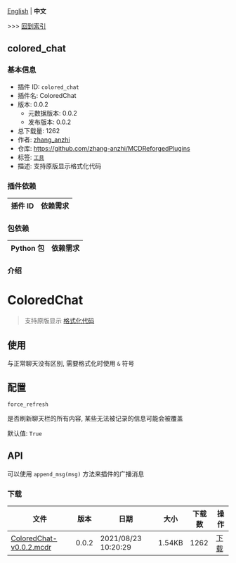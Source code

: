 [English](readme.md) | **中文**

\>\>\> [回到索引](/readme-zh_cn.md)

## colored_chat

### 基本信息

- 插件 ID: `colored_chat`
- 插件名: ColoredChat
- 版本: 0.0.2
  - 元数据版本: 0.0.2
  - 发布版本: 0.0.2
- 总下载量: 1262
- 作者: [zhang_anzhi](https://github.com/zhang-anzhi)
- 仓库: https://github.com/zhang-anzhi/MCDReforgedPlugins
- 标签: [`工具`](/labels/tool/readme-zh_cn.md)
- 描述: 支持原版显示格式化代码

### 插件依赖

| 插件 ID | 依赖需求 |
| --- | --- |

### 包依赖

| Python 包 | 依赖需求 |
| --- | --- |

### 介绍

# ColoredChat

> 支持原版显示 [格式化代码](https://minecraft.fandom.com/zh/wiki/%E6%A0%BC%E5%BC%8F%E5%8C%96%E4%BB%A3%E7%A0%81)

## 使用

与正常聊天没有区别, 需要格式化时使用 `&` 符号

## 配置

`force_refresh`

是否刷新聊天栏的所有内容, 某些无法被记录的信息可能会被覆盖

默认值: `True`

## API

可以使用 `append_msg(msg)` 方法来插件的广播消息

### 下载

| 文件 | 版本 | 日期 | 大小 | 下载数 | 操作 |
| --- | --- | --- | --- | --- | --- |
| [ColoredChat-v0.0.2.mcdr](https://github.com/zhang-anzhi/MCDReforgedPlugins/releases/tag/colored_chat-v0.0.2) | 0.0.2 | 2021/08/23 10:20:29 | 1.54KB | 1262 | [下载](https://github.com/zhang-anzhi/MCDReforgedPlugins/releases/download/colored_chat-v0.0.2/ColoredChat-v0.0.2.mcdr) |


